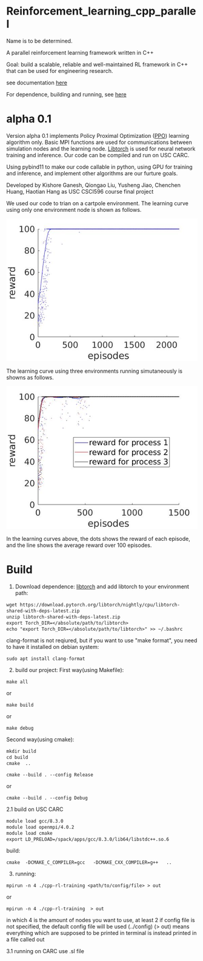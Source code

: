 # Reinforcement_learning_cpp_parallel
Name is to be determined.

A parallel reinforcement learning framework written in C++

Goal: build a scalable, reliable and well-maintained RL framework in C++ that can be used for engineering research.

see documentation [here](https://github.com/haotianh9/Reinforcement_learning_cpp_parallel/tree/main/doc/main.pdf)

For dependence, building and running, see [here](https://github.com/haotianh9/Reinforcement_learning_cpp_parallel/blob/main/Build%20and%20use%20note)

# alpha 0.1
Version alpha 0.1 implements Policy Proximal Optimization ([PPO](https://arxiv.org/pdf/1707.06347.pdf)) learning algorithm only. Basic MPI functions are used for communications between simulation nodes and the learning node. [Libtorch](https://pytorch.org/cppdocs/) is used for neural network training and inference. Our code can be compiled and run on USC CARC. 

Using pybind11 to make our code callable in python, using GPU for training and inference, and implement other algorithms are our furture goals. 
<!-- We also tried using [Eigen](https://eigen.tuxfamily.org/index.php?title=Main_Page), but finally found that we don't actually need it.  -->

Developed by Kishore Ganesh, Qiongao Liu, Yusheng Jiao, Chenchen Huang, Haotian Hang as USC CSCI596 course final project

We used our code to trian on a cartpole environment. The learning curve using only one environment node is shown as follows.

![learning curve](https://github.com/haotianh9/Reinforcement_learning_cpp_parallel/blob/main/results/carpole1node/learning%20curve.jpg)

The learning curve using  three environments running simutaneously is showns as follows.

![learning curve](https://github.com/haotianh9/Reinforcement_learning_cpp_parallel/blob/main/results/carpole3node/learning_curve.jpg)

In the learning curves above, the dots shows the reward of each episode, and the line shows the average reward over 100 episodes.

# Build

1. Download dependence:
[libtorch](https://pytorch.org/cppdocs/installing.html) and add libtorch to your environment path:
```
wget https://download.pytorch.org/libtorch/nightly/cpu/libtorch-shared-with-deps-latest.zip
unzip libtorch-shared-with-deps-latest.zip
export Torch_DIR=</absolute/path/to/libtorch>
echo "export Torch_DIR=</absolute/path/to/libtorch>" >> ~/.bashrc
```
clang-format is not reqiured, but if you want to use "make format", you need to have it installed
on debian system:
```
sudo apt install clang-format
```
2. build our project:
First way(using Makefile):
```
make all 
```
or 
```
make build
```
or 
```
make debug
```
Second way(using cmake):
```
mkdir build
cd build
cmake  ..
```
```
cmake --build . --config Release
```
or
```
cmake --build . --config Debug
```
2.1 build on USC CARC 
```
module load gcc/8.3.0 
module load openmpi/4.0.2
module load cmake
export LD_PRELOAD=/spack/apps/gcc/8.3.0/lib64/libstdc++.so.6
```
build:
```
cmake  -DCMAKE_C_COMPILER=gcc   -DCMAKE_CXX_COMPILER=g++   ..
```
3. running:
```
mpirun -n 4 ./cpp-rl-training <path/to/config/file> > out  
```
or
```
mpirun -n 4 ./cpp-rl-training  > out   
```
in which 4 is the amount of nodes you want to use, at least 2
if config file is not specified, the default config file will be used (../config)
(> out) means everything which are supposed to be printed in terminal is instead printed in a file called out
  
3.1 running on CARC
use .sl file 
